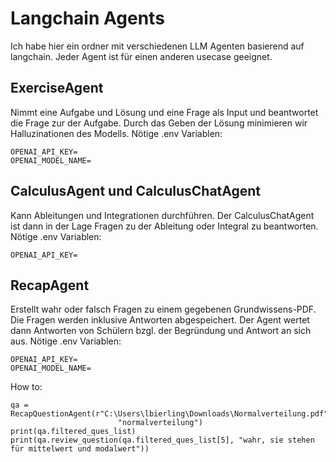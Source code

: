 # Langchain Agents

Ich habe hier ein ordner mit verschiedenen LLM Agenten basierend auf langchain. Jeder Agent ist für einen anderen 
usecase geeignet.

## ExerciseAgent
Nimmt eine Aufgabe und Lösung und eine Frage als Input und beantwortet die Frage zur der Aufgabe. 
Durch das Geben der Lösung minimieren wir Halluzinationen des Modells.
Nötige .env Variablen:
```
OPENAI_API_KEY=
OPENAI_MODEL_NAME= 
```

## CalculusAgent und CalculusChatAgent
Kann Ableitungen und Integrationen durchführen. Der CalculusChatAgent ist dann in der Lage Fragen zu der 
Ableitung oder Integral zu beantworten.
Nötige .env Variablen:
```
OPENAI_API_KEY=
```

## RecapAgent
Erstellt wahr oder falsch Fragen zu einem gegebenen Grundwissens-PDF. Die Fragen werden inklusive Antworten abgespeichert.
Der Agent wertet dann Antworten von Schülern bzgl. der Begründung und Antwort an sich aus.
Nötige .env Variablen:
```
OPENAI_API_KEY=
OPENAI_MODEL_NAME= 
```

How to: 
```
qa = RecapQuestionAgent(r"C:\Users\lbierling\Downloads\Normalverteilung.pdf",
                        "normalverteilung")
print(qa.filtered_ques_list)
print(qa.review_question(qa.filtered_ques_list[5], "wahr, sie stehen für mittelwert und modalwert"))
```